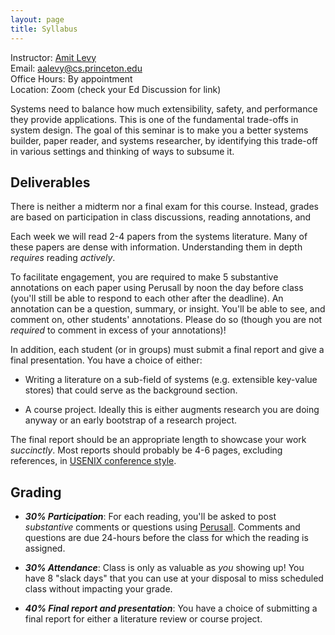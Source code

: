 ```yaml
---
layout: page
title: Syllabus
---
```


Instructor: [Amit Levy](https://amitlevy.com)\
Email: <aalevy@cs.princeton.edu>\
Office Hours: By appointment\
Location: Zoom (check your Ed Discussion for link)

Systems need to balance how much extensibility, safety, and performance they
provide applications. This is one of the fundamental trade-offs in system
design. The goal of this seminar is to make you a better systems builder, paper
reader, and systems researcher, by identifying this trade-off in various
settings and thinking of ways to subsume it.

## Deliverables

There is neither a midterm nor a final exam for this course. Instead, grades are based on participation in class discussions, reading annotations, and 

Each week we will read 2-4 papers from the systems literature. Many of these
papers are dense with information. Understanding them in depth _requires_
reading _actively_.

To facilitate engagement, you are required to make 5 substantive annotations on
each paper using Perusall by noon the day before class (you'll still be able to
respond to each other after the deadline). An annotation can be a question,
summary, or insight. You'll be able to see, and comment on, other students'
annotations. Please do so (though you are not _required_ to comment in excess
of your annotations)!

In addition, each student (or in groups) must submit a final report and
give a final presentation. You have a choice of either:

-   Writing a literature on a sub-field of systems (e.g. extensible
    key-value stores) that could serve as the background section.

-   A course project. Ideally this is either augments research you are
    doing anyway or an early bootstrap of a research project.

The final report should be an appropriate length to showcase your work
*succinctly*. Most reports should probably be 4-6 pages, excluding references,
in [USENIX conference
style](https://www.usenix.org/conferences/author-resources/paper-templates).

## Grading

-   ***30% Participation***: For each reading, you'll be asked to post
    *substantive* comments or questions using
    [Perusall](https://perusall.com). Comments and questions are due
    24-hours before the class for which the reading is assigned.

-   ***30% Attendance***: Class is only as valuable as *you* showing up!
    You have 8 "slack days" that you can use at your disposal to miss
    scheduled class without impacting your grade.

-   ***40% Final report and presentation***: You have a choice of
    submitting a final report for either a literature review or course
    project.

